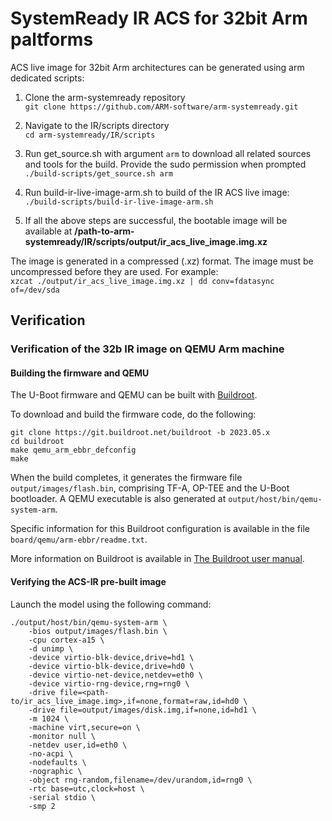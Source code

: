 # SystemReady IR ACS for 32bit Arm paltforms

ACS live image for 32bit Arm architectures can be generated using arm
dedicated scripts:

1. Clone the arm-systemready repository <br />
 `git clone https://github.com/ARM-software/arm-systemready.git`

2. Navigate to the IR/scripts directory <br />
 `cd arm-systemready/IR/scripts`

3. Run get_source.sh with argument `arm` to download all related sources and tools for the build. Provide the sudo permission when prompted <br />
 `./build-scripts/get_source.sh arm` <br />

4. Run build-ir-live-image-arm.sh to build of the IR ACS live image:<br />
 `./build-scripts/build-ir-live-image-arm.sh`

5. If all the above steps are successful, the bootable image will be available at **/path-to-arm-systemready/IR/scripts/output/ir_acs_live_image.img.xz**

The image is generated in a compressed (.xz) format. The image must be uncompressed before they are used. For example:<br />
 `xzcat ./output/ir_acs_live_image.img.xz | dd conv=fdatasync of=/dev/sda`

## Verification

### Verification of the 32b IR image on QEMU Arm machine

#### Building the firmware and QEMU

The U-Boot firmware and QEMU can be built with
[Buildroot](https://buildroot.org/).

To download and build the firmware code, do the following:

```
git clone https://git.buildroot.net/buildroot -b 2023.05.x
cd buildroot
make qemu_arm_ebbr_defconfig
make
```

When the build completes, it generates the firmware file
`output/images/flash.bin`, comprising TF-A, OP-TEE and the U-Boot bootloader. A
QEMU executable is also generated at `output/host/bin/qemu-system-arm`.

Specific information for this Buildroot configuration is available in the file
`board/qemu/arm-ebbr/readme.txt`.

More information on Buildroot is available in [The Buildroot user
manual](https://buildroot.org/downloads/manual/manual.html).

#### Verifying the ACS-IR pre-built image

Launch the model using the following command:

```
./output/host/bin/qemu-system-arm \
    -bios output/images/flash.bin \
    -cpu cortex-a15 \
    -d unimp \
    -device virtio-blk-device,drive=hd1 \
    -device virtio-blk-device,drive=hd0 \
    -device virtio-net-device,netdev=eth0 \
    -device virtio-rng-device,rng=rng0 \
    -drive file=<path-to/ir_acs_live_image.img>,if=none,format=raw,id=hd0 \
    -drive file=output/images/disk.img,if=none,id=hd1 \
    -m 1024 \
    -machine virt,secure=on \
    -monitor null \
    -netdev user,id=eth0 \
    -no-acpi \
    -nodefaults \
    -nographic \
    -object rng-random,filename=/dev/urandom,id=rng0 \
    -rtc base=utc,clock=host \
    -serial stdio \
    -smp 2
```
